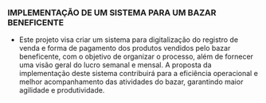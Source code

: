 ### IMPLEMENTAÇÃO DE UM SISTEMA PARA UM BAZAR BENEFICENTE

- Este projeto visa criar um sistema para digitalização do registro de venda e forma de pagamento dos produtos vendidos pelo bazar beneficente,
com o objetivo de organizar o processo, além de fornecer uma visão geral do lucro semanal e mensal. A proposta da implementação deste sistema
contribuirá para a eficiência operacional e melhor acompanhamento das atividades do bazar, garantindo maior agilidade e produtividade.
